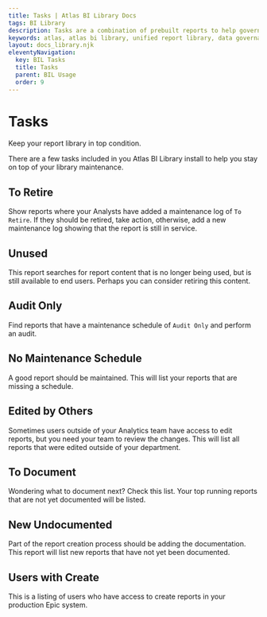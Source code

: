 ```yaml
---
title: Tasks | Atlas BI Library Docs
tags: BI Library
description: Tasks are a combination of prebuilt reports to help govern your report library. Quickly identify areas where attention is needed.
keywords: atlas, atlas bi library, unified report library, data governance, database, tasks, maintenance, todo
layout: docs_library.njk
eleventyNavigation:
  key: BIL Tasks
  title: Tasks
  parent: BIL Usage
  order: 9
---
```


# Tasks
<p class="subtitle pb-5">Keep your report library in top condition.</p>

There are a few tasks included in you Atlas BI Library install to help you stay on top of your library maintenance.

## To Retire

Show reports where your Analysts have added a maintenance log of `To Retire`. If they should be retired, take action, otherwise, add a new maintenance log showing that the report is still in service.

## Unused

This report searches for report content that is no longer being used, but is still available to end users. Perhaps you can consider retiring this content.

## Audit Only

Find reports that have a maintenance schedule of `Audit Only` and perform an audit.


## No Maintenance Schedule

A good report should be maintained. This will list your reports that are missing a schedule.


## Edited by Others

Sometimes users outside of your Analytics team have access to edit reports, but you need your team to review the changes. This will list all reports that were edited outside of your department.

## To Document

Wondering what to document next? Check this list. Your top running reports that are not yet documented will be listed.

## New Undocumented

Part of the report creation process should be adding the documentation. This report will list new reports that have not yet been documented.


## Users with Create

This is a listing of users who have access to create reports in your production Epic system.
